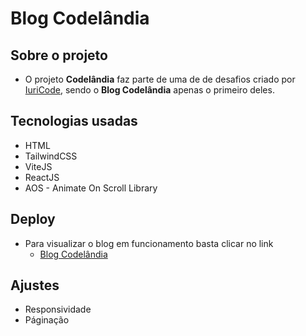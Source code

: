 # Blog Codelândia

## Sobre o projeto

- O projeto **Codelândia** faz parte de uma de de desafios criado por [IuriCode](https://github.com/iuricode/portfolio), sendo o **Blog Codelândia** apenas o primeiro deles.

## Tecnologias usadas

- HTML
- TailwindCSS
- ViteJS
- ReactJS
- AOS - Animate On Scroll Library

## Deploy

- Para visualizar o blog em funcionamento basta clicar no link
  - [Blog Codelândia](https://codelandia-blog-ruddy.vercel.app/)

## Ajustes

- Responsividade
- Páginação
